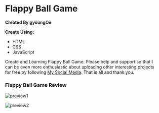 # Flappy Ball Game
**Created By gyoungOe**

**Create Using:**
- HTML
- CSS
- JavaScript

Create and Learning Flappy Ball Game. Please help and support so that I can be even more enthusiastic about uploading other interesting projects for free by following
[My Social Media](https://www.instagram.com/wyesptr._).
That is all and thank you.


### Flappy Ball Game Review
![preview1](previewzombiegame1.png)

![preview2](previewzombiegame2.png)
